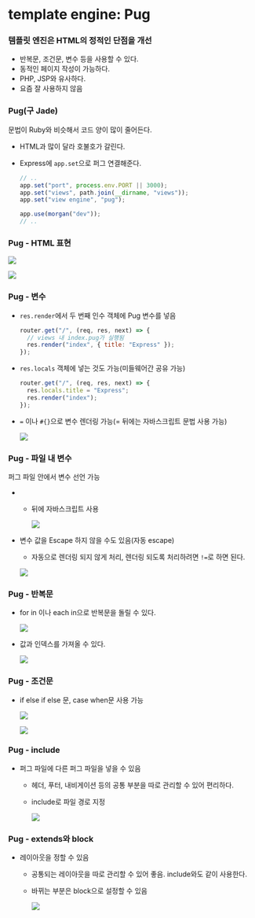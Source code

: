 ﻿# template engine: Pug

### 템플릿 엔진은 HTML의 정적인 단점을 개선

- 반복문, 조건문, 변수 등을 사용할 수 있다.
- 동적인 페이지 작성이 가능하다.
- PHP, JSP와 유사하다.
- 요즘 잘 사용하지 않음

### Pug(구 Jade)

문법이 Ruby와 비슷해서 코드 양이 많이 줄어든다.

- HTML과 많이 달라 호불호가 갈린다.
- Express에 `app.set`으로 퍼그 연결해준다.

  ```jsx
  // ..
  app.set("port", process.env.PORT || 3000);
  app.set("views", path.join(__dirname, "views"));
  app.set("view engine", "pug");

  app.use(morgan("dev"));
  // ..
  ```

### Pug - HTML 표현

![](../img/210501-1.png)

![](../img/210501-2.png)

### Pug - 변수

- `res.render`에서 두 번째 인수 객체에 Pug 변수를 넣음

  ```jsx
  router.get("/", (req, res, next) => {
    // views 내 index.pug가 실행됨
    res.render("index", { title: "Express" });
  });
  ```

- `res.locals` 객체에 넣는 것도 가능(미들웨어간 공유 가능)

  ```jsx
  router.get("/", (req, res, next) => {
    res.locals.title = "Express";
    res.render("index");
  });
  ```

- `=` 이나 `#{}`으로 변수 렌더링 가능(= 뒤에는 자바스크립트 문법 사용 가능)

  ![](../img/210501-3.png)

### Pug - 파일 내 변수

퍼그 파일 안에서 변수 선언 가능

- - 뒤에 자바스크립트 사용

    ![](../img/210501-4.png)

- 변수 값을 Escape 하지 않을 수도 있음(자동 escape)

  - 자동으로 렌더링 되지 않게 처리, 렌더링 되도록 처리하려면 `!=`로 하면 된다.

  ![](../img/210501-5.png)

### Pug - 반복문

- for in 이나 each in으로 반복문을 돌릴 수 있다.

  ![](../img/210501-6.png)

- 값과 인덱스를 가져올 수 있다.

  ![](../img/210501-7.png)

### Pug - 조건문

- if else if else 문, case when문 사용 가능

  ![](../img/210501-8.png)

  ![](../img/210501-9.png)

### Pug - include

- 퍼그 파일에 다른 퍼그 파일을 넣을 수 있음

  - 헤더, 푸터, 내비게이션 등의 공통 부분을 따로 관리할 수 있어 편리하다.
  - include로 파일 경로 지정

    ![](../img/210501-10.png)

### Pug - extends와 block

- 레이아웃을 정할 수 있음

  - 공통되는 레이아웃을 따로 관리할 수 있어 좋음. include와도 같이 사용한다.
  - 바뀌는 부분은 block으로 설정할 수 있음

    ![](../img/210501-11.png)
